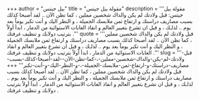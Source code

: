 +++
author = "بيل جيتس"
title = "مقولة بيل جيتس"
description = '''مقولة بيل جيتس: قبل ولادتك لم يكن والداك شخصين مملين ، كما تظن الآن .. لقد أصبحا كذلك بسبب مصاريف دراستك و ارتفاع ثمن ملابسك الجميلة ، و النظر اليك و أنت تكبر يوماً بعد يوم .. لذلـك ، و قبل ان تشرع بتغيير العالم و انقاذ الغابات الاستوائية من الدمار ، ابدأ أولاً بترتيب دولابك و تنظيف غرفتك .'''
quote = '''قبل ولادتك لم يكن والداك شخصين مملين ، كما تظن الآن .. لقد أصبحا كذلك بسبب مصاريف دراستك و ارتفاع ثمن ملابسك الجميلة ، و النظر اليك و أنت تكبر يوماً بعد يوم .. لذلـك ، و قبل ان تشرع بتغيير العالم و انقاذ الغابات الاستوائية من الدمار ، ابدأ أولاً بترتيب دولابك و تنظيف غرفتك .'''
slug = '''قبل-ولادتك-لم-يكن-والداك-شخصين-مملين-،-كما-تظن-الآن--لقد-أصبحا-كذلك-بسبب-مصاريف-دراستك-و-ارتفاع-ثمن-ملابسك-الجميلة-،-و-النظر-اليك-و-أنت-تكبر'''
+++
قبل ولادتك لم يكن والداك شخصين مملين ، كما تظن الآن .. لقد أصبحا كذلك بسبب مصاريف دراستك و ارتفاع ثمن ملابسك الجميلة ، و النظر اليك و أنت تكبر يوماً بعد يوم .. لذلـك ، و قبل ان تشرع بتغيير العالم و انقاذ الغابات الاستوائية من الدمار ، ابدأ أولاً بترتيب دولابك و تنظيف غرفتك .
